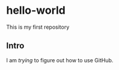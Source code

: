 # hello-world
This is my first repository

## Intro

I am *trying* to figure out how to use GitHub.

